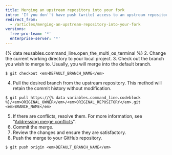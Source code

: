 ```yaml
---
title: Merging an upstream repository into your fork
intro: 'If you don''t have push (write) access to an upstream repository, then you can pull commits from that repository into your own fork.'
redirect_from:
  - /articles/merging-an-upstream-repository-into-your-fork
versions:
  free-pro-team: '*'
  enterprise-server: '*'
---
```

{% data reusables.command_line.open_the_multi_os_terminal %}
2. Change the current working directory to your local project.
3. Check out the branch you wish to merge to. Usually, you will merge into the default branch.
  ```shell
  $ git checkout <em>DEFAULT_BRANCH_NAME</em>
  ```
4. Pull the desired branch from the upstream repository. This method will retain the commit history without modification.
  ```shell
  $ git pull https://{% data variables.command_line.codeblock %}/<em>ORIGINAL_OWNER</em>/<em>ORIGINAL_REPOSITORY</em>.git <em>BRANCH_NAME</em>
  ```
5. If there are conflicts, resolve them. For more information, see "[Addressing merge conflicts](/articles/addressing-merge-conflicts)".
6. Commit the merge.
7. Review the changes and ensure they are satisfactory.
8. Push the merge to your GitHub repository.
  ```shell
  $ git push origin <em>DEFAULT_BRANCH_NAME</em>
  ```
